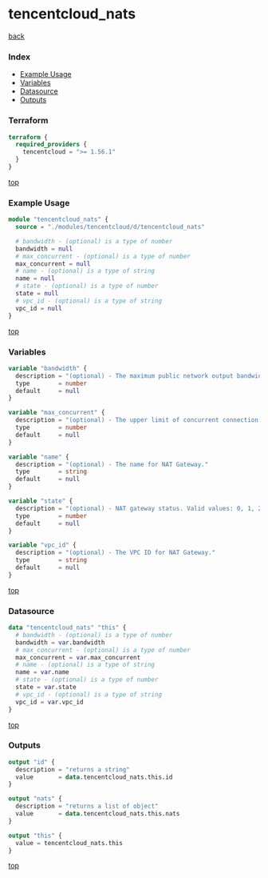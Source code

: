 # tencentcloud_nats

[back](../tencentcloud.md)

### Index

- [Example Usage](#example-usage)
- [Variables](#variables)
- [Datasource](#datasource)
- [Outputs](#outputs)

### Terraform

```terraform
terraform {
  required_providers {
    tencentcloud = ">= 1.56.1"
  }
}
```

[top](#index)

### Example Usage

```terraform
module "tencentcloud_nats" {
  source = "./modules/tencentcloud/d/tencentcloud_nats"

  # bandwidth - (optional) is a type of number
  bandwidth = null
  # max_concurrent - (optional) is a type of number
  max_concurrent = null
  # name - (optional) is a type of string
  name = null
  # state - (optional) is a type of number
  state = null
  # vpc_id - (optional) is a type of string
  vpc_id = null
}
```

[top](#index)

### Variables

```terraform
variable "bandwidth" {
  description = "(optional) - The maximum public network output bandwidth of the gateway (unit: Mbps), for example: `10`, `20`, `50`, `100`, `200`, `500`, `1000`, `2000`, `5000`."
  type        = number
  default     = null
}

variable "max_concurrent" {
  description = "(optional) - The upper limit of concurrent connection of NAT gateway, for example: `1000000`, `3000000`, `10000000`."
  type        = number
  default     = null
}

variable "name" {
  description = "(optional) - The name for NAT Gateway."
  type        = string
  default     = null
}

variable "state" {
  description = "(optional) - NAT gateway status. Valid values: 0, 1, 2. 0: Running, 1: Unavailable, 2: Be in arrears and out of service."
  type        = number
  default     = null
}

variable "vpc_id" {
  description = "(optional) - The VPC ID for NAT Gateway."
  type        = string
  default     = null
}
```

[top](#index)

### Datasource

```terraform
data "tencentcloud_nats" "this" {
  # bandwidth - (optional) is a type of number
  bandwidth = var.bandwidth
  # max_concurrent - (optional) is a type of number
  max_concurrent = var.max_concurrent
  # name - (optional) is a type of string
  name = var.name
  # state - (optional) is a type of number
  state = var.state
  # vpc_id - (optional) is a type of string
  vpc_id = var.vpc_id
}
```

[top](#index)

### Outputs

```terraform
output "id" {
  description = "returns a string"
  value       = data.tencentcloud_nats.this.id
}

output "nats" {
  description = "returns a list of object"
  value       = data.tencentcloud_nats.this.nats
}

output "this" {
  value = tencentcloud_nats.this
}
```

[top](#index)